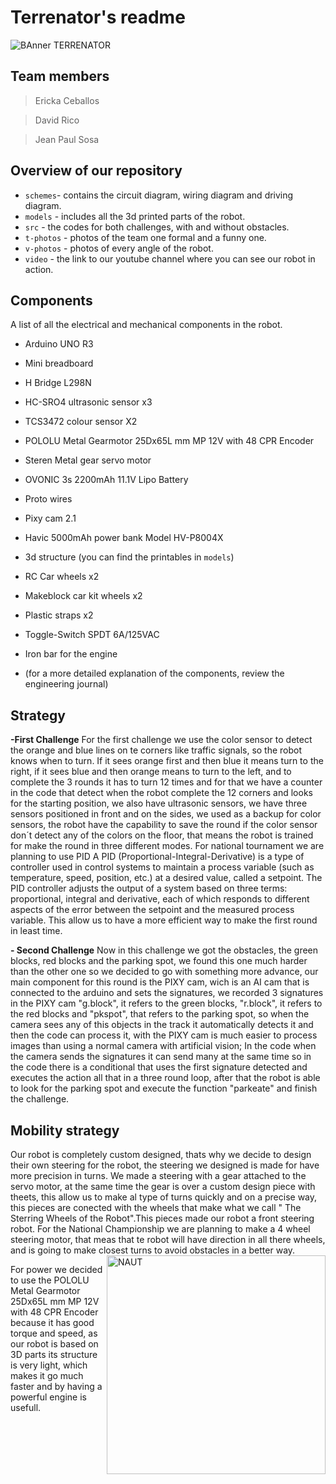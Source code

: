 # Terrenator's readme
![BAnner TERRENATOR](https://github.com/user-attachments/assets/4b1e2dc8-cb9b-4220-bdbd-908330c50c6d)
## Team members
> Ericka Ceballos

> David Rico

> Jean Paul Sosa

## Overview of our repository
* `schemes`- contains the circuit diagram, wiring diagram and driving diagram.
* `models` - includes all the 3d printed parts of the robot.
* `src` - the codes for both challenges, with and without obstacles.
* `t-photos` - photos of the team one formal and a funny one.
* `v-photos` - photos of every angle of the robot.
* `video` - the link to our youtube channel where you can see our robot in action.
  
## Components
A list of all the electrical and mechanical components in the robot.
- Arduino UNO R3
- Mini breadboard
- H Bridge L298N
- HC-SRO4 ultrasonic sensor x3
- TCS3472 colour sensor X2
- POLOLU Metal Gearmotor 25Dx65L mm MP 12V with 48 CPR Encoder
- Steren Metal gear servo motor 
- OVONIC 3s 2200mAh 11.1V Lipo Battery
- Proto wires
- Pixy cam 2.1
- Havic 5000mAh power bank Model HV-P8004X
- 3d structure (you can find the printables in `models`)
- RC Car wheels x2
- Makeblock car kit wheels x2
- Plastic straps x2
- Toggle-Switch SPDT 6A/125VAC
- Iron bar for the engine

- (for a more detailed explanation of the components, review the engineering journal)

## Strategy
**-First Challenge**
For the first challenge we use the color sensor to detect the orange and blue lines on te corners like traffic signals, so the robot knows when to turn. If it sees orange first and then blue it means turn to the right, if it sees blue and then orange means to turn to the left, and to complete the 3 rounds it has to turn 12 times and for that we have a counter in the code that detect when the robot complete the 12 corners and looks for the starting position, we also have ultrasonic sensors, we have three sensors positioned in front and on the sides, we used as a backup for color sensors, the robot have the capability to save the round if the color sensor don´t detect any of the colors on the floor, that means the robot is trained for make the round in three different modes.
For national tournament we are planning to use PID A PID (Proportional-Integral-Derivative) is a type of controller used in control systems to maintain a process variable (such as temperature, speed, position, etc.) at a desired value, called a setpoint. The PID controller adjusts the output of a system based on three terms: proportional, integral and derivative, each of which responds to different aspects of the error between the setpoint and the measured process variable. This allow us to have a more efficient way to make the first round in least time.


**- Second Challenge**
Now in this challenge we got the obstacles, the green blocks, red blocks and the parking spot, we found this one much harder than the other one so we decided to go with something more advance, our main component for this round is the PIXY cam, wich is an AI cam that is connected to the arduino and sets the signatures, we recorded 3 signatures in the PIXY cam "g.block", it refers to the green blocks, "r.block", it refers to the red blocks and "pkspot", that refers to the parking spot, so when the camera sees any of this objects in the track it automatically detects it and then the code can process it, with the PIXY cam is much easier to process images than using a normal camera with artificial vision; In the code when the camera sends the signatures it can send many at the same time so in the code there is a conditional that uses the first signature detected and executes the action all that in a three round loop, after that the robot is able to look for the parking spot and execute the function "parkeate" and finish the challenge.

## Mobility strategy
Our robot is completely custom designed, thats why we decide to design their own steering for the robot, the steering we designed is made for have more precision in turns. We made a steering with a gear attached to the servo motor, at the same time the gear is over a custom design piece with theets, this allow us to make al type of turns quickly and on a precise way, this pieces are conected with the wheels that make what we call " The Sterring Wheels of the Robot".This pieces made our robot a front steering robot.
For the National Championship we are planning to make a 4 wheel steering motor, that meas that te robot will have direction in all there wheels, and is going to make closest turns to avoid obstacles in a better way.
<img align="right" alt="NAUT" width="350" src="https://github.com/user-attachments/assets/784ff02c-19eb-4f33-af46-f8d12d021886">

For power we decided to use the POLOLU Metal Gearmotor 25Dx65L mm MP 12V with 48 CPR Encoder because it has good torque and speed, as our robot is based on 3D parts its structure is very light, which makes it go much faster and by having a powerful engine is usefull.
